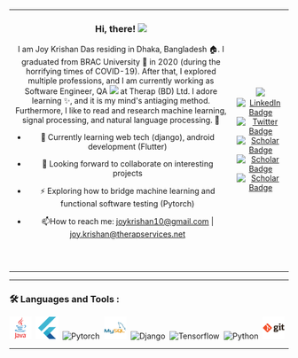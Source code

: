 <div id="profile-views">
  <img src="https://komarev.com/ghpvc/?username=JoyKrishan&style=flat&color=blue" alt=""/>
</div>


<table>
<tr>
</tr>
<tr>
<td>
<header>
   <h3> Hi, there! <img src="https://media.giphy.com/media/hvRJCLFzcasrR4ia7z/giphy.gif" width="30px"/></h3>
</head>


I am Joy Krishan Das residing in Dhaka, Bangladesh :house:. I graduated from BRAC University :school: in 2020 (during the horrifying times of COVID-19). After that, I explored multiple professions, and I am currently working as Software Engineer, QA <img src="https://media.giphy.com/media/WUlplcMpOCEmTGBtBW/giphy.gif" width="30"> at Therap (BD) Ltd. I adore learning :sparkles:, and it is my mind's antiaging method. Furthermore, I like to read and research machine learning, signal processing, and natural language processing. :100:

- :telescope: Currently learning web tech (django), android development (Flutter)

- :seedling: Looking forward to collaborate on interesting projects

- :zap: Exploring how to bridge machine learning and functional software testing (Pytorch)

- :mailbox:How to reach me: joykrishan10@gmail.com | joy.krishan@therapservices.net


</td>
<td>

<div id="header" align="center">
      <img src="https://media.giphy.com/media/nPCNWmIOcZny6Vfksa/giphy.gif" width="200"/>
      </div>
      <div id="badges" align="center">
        <a href="https://www.linkedin.com/in/joy-krishan-das-463475167/">
          <img src="https://img.shields.io/badge/LinkedIn-blue?style=plastic&logo=linkedin&logoColor=white" alt="LinkedIn Badge"/>
         </a>
         <a href="https://twitter.com/Joykrishan10">
          <img src="https://img.shields.io/badge/Twitter-blue?style=plastic&logo=twitter&logoColor=white" alt="Twitter Badge"/>
         </a>
         <a href="https://scholar.google.com/citations?user=QxAODxAAAAAJ&hl=en">
          <img src="https://img.shields.io/badge/Scholar-blue?style=plastic&logo=GoogleScholar&logoColor=white" alt="Scholar Badge"/>
         </a>
         <a href="https://www.researchgate.net/profile/Joy-Das-7">
          <img src="https://img.shields.io/badge/ResearchGate-green?style=plastic&logo=ResearchGate&logoColor=white" alt="Scholar Badge"/>
         </a>
         </a>
         <a href="https://joykrishan.github.io/">
          <img src="https://img.shields.io/badge/Website-red?style=plastic&logo=data:favicon.ico&logoColor=white" alt="Scholar Badge"/>
         </a>


</td>
</tr>
</table>

---

### :hammer_and_wrench: Languages and Tools : 
<div>
  <img src="https://github.com/devicons/devicon/blob/master/icons/java/java-original-wordmark.svg" title="Java" alt="Java" width="40" height="40"/>&nbsp;
  <img src="https://github.com/devicons/devicon/blob/master/icons/flutter/flutter-original.svg" title="Flutter" alt="Flutter" width="40" height="40"/>&nbsp;
  <img src="https://cdn.jsdelivr.net/gh/devicons/devicon/icons/pytorch/pytorch-original.svg" title="Pytorch" alt="Pytorch" width="40" height="40"/>&nbsp;
  <img src="https://github.com/devicons/devicon/blob/master/icons/mysql/mysql-original-wordmark.svg" title="MySQL"  alt="MySQL" width="40" height="40"/>&nbsp;
  <img src="https://cdn.jsdelivr.net/gh/devicons/devicon/icons/django/django-plain.svg" title="Django" alt="Django" width="40" height="40"/>&nbsp;
  <img src="https://cdn.jsdelivr.net/gh/devicons/devicon/icons/tensorflow/tensorflow-original.svg" title="Tensorflow" alt="Tensorflow" width="40" height="40"/>&nbsp;
  <img src="https://cdn.jsdelivr.net/gh/devicons/devicon/icons/python/python-original-wordmark.svg" title="Python" alt="Python" width="40" height="40"/>&nbsp;
  <img src="https://github.com/devicons/devicon/blob/master/icons/git/git-original-wordmark.svg" title="Git" **alt="Git" width="40" height="40"/>
</div>

---

</tr>
</table>
